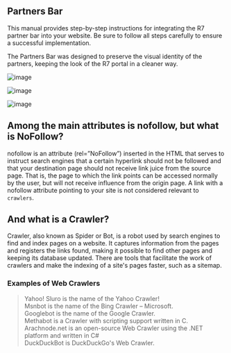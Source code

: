 ## Partners Bar

This manual provides step-by-step instructions for integrating the R7 partner bar into your website. Be sure to follow all steps carefully to ensure a successful implementation.

The Partners Bar was designed to preserve the visual identity of the partners, keeping the look of the R7 portal in a cleaner way.

![image](https://github.com/r7com/barra-parceiros/assets/61875054/0a34d320-d094-4054-8d87-97b01330fc85)

![image](https://github.com/r7com/barra-parceiros/assets/61875054/fbd97625-fa56-4fa1-bf74-afa87c14783a)

![image](https://github.com/r7com/barra-parceiros/assets/61875054/b0f3282d-7326-4feb-92e5-c816b45fe764)

## Among the main attributes is nofollow, but what is NoFollow?

nofollow is an attribute (rel=”NoFollow”) inserted in the HTML that serves to instruct search engines that a certain hyperlink should not be followed and that your destination page should not receive link juice from the source page. That is, the page to which the link points can be accessed normally by the user, but will not receive influence from the origin page. A link with a nofollow attribute pointing to your site is not considered relevant to `crawlers`.

## And what is a Crawler?

Crawler, also known as Spider or Bot, is a robot used by search engines to find and index pages on a website. It captures information from the pages and registers the links found, making it possible to find other pages and keeping its database updated. There are tools that facilitate the work of crawlers and make the indexing of a site's pages faster, such as a sitemap.

### Examples of Web Crawlers

> Yahoo! Sluro is the name of the Yahoo Crawler!<br>
> Msnbot is the name of the Bing Crawler – Microsoft.<br>
> Googlebot is the name of the Google Crawler.<br>
> Methabot is a Crawler with scripting support written in C.<br>
> Arachnode.net is an open-source Web Crawler using the .NET platform and written in C#<br>
> DuckDuckBot is DuckDuckGo's Web Crawler.<br>
